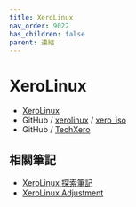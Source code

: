```yaml
---
title: XeroLinux
nav_order: 9022
has_children: false
parent: 連結
---
```



# XeroLinux

* [XeroLinux](https://xerolinux.xyz/)
* GitHub / [xerolinux](https://github.com/xerolinux/) / [xero_iso](https://github.com/xerolinux/xero_iso)
* GitHub / [TechXero](https://github.com/TechXero)


## 相關筆記

* [XeroLinux 探索筆記](https://samwhelp.github.io/note-about-xerolinux/)
* [XeroLinux Adjustment](https://samwhelp.github.io/xerolinux-adjustment/)
